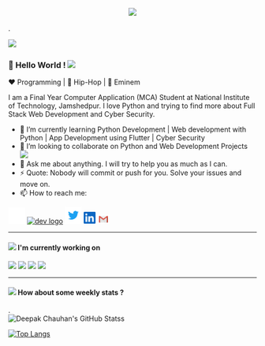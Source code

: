  <p align="center">
  <img src="https://raw.githubusercontent.com/RoyalEagle73/RoyalEagle73/master/coding-freak.gif">
</p>
  
.

  ![](https://komarev.com/ghpvc/?username=your-github-username&color=blue&style=flat-square&label=PROFILE+VIEWS)
### 👋 Hello World !  <img src="https://github.com/TheDudeThatCode/TheDudeThatCode/blob/master/Assets/Earth.gif" width="24px">
  
:heart: Programming | :black_heart: Hip-Hop | :blue_heart: Eminem
  
I am a Final Year Computer Application (MCA) Student at National Institute of Technology, Jamshedpur. I love Python and trying to find more about Full Stack Web Development and Cyber Security. 

- 🌱 I’m currently learning Python Development | Web development with Python | App Development using Flutter | Cyber Security
- 👯 I’m looking to collaborate on Python and Web Development Projects <img src="https://media.giphy.com/media/WUlplcMpOCEmTGBtBW/giphy.gif" width="30">
- 💬 Ask me about anything. I will try to help you as much as I can.
- ⚡ Quote: Nobody will commit or push for you. Solve your issues and move on.
- 📫 How to reach me:

[<img src="https://raw.githubusercontent.com/Delta456/Delta456/master/img/github.png" alt="github logo" width="34">](https://github.com/Royaleagle73)  [<img src="https://raw.githubusercontent.com/Delta456/Delta456/master/img/dev.png" alt="dev logo" width="24">](https://dev.to/Royaleagle73)  [<img src="https://raw.githubusercontent.com/Delta456/Delta456/master/img/twitter.png" alt="twitter logo" width="34">](https://twitter.com/P_K_M_K_B)  [<img src="https://github.com/Amchuz/Amchuz/blob/master/linkedin.jpeg" alt="linkedin logo" width="24">](https://www.linkedin.com/in/deepakchauhan878)  [<img src="https://github.com/Amchuz/Amchuz/blob/master/gmail.jpeg" alt="gmail logo" width="24">](2018PGCACA63@nitjsr.ac.in)

---
#### <img src="https://media.giphy.com/media/VgCDAzcKvsR6OM0uWg/giphy.gif" width="50"> I'm currently working on
[![](https://github-readme-stats.vercel.app/api/pin/?username=royaleagle73&repo=ad-free-reddit)](https://github.com/RoyalEagle73/ad-free-reddit)
[![](https://github-readme-stats.vercel.app/api/pin/?username=royaleagle73&repo=Overheat-Notifier)](https://github.com/RoyalEagle73/Overheat-Notifier)
[![](https://github-readme-stats.vercel.app/api/pin/?username=royaleagle73&repo=FollowIt-for-Reddit)](https://github.com/RoyalEagle73/FollowIt-for-Reddit)
[![](https://github-readme-stats.vercel.app/api/pin/?username=royaleagle73&repo=Google-Translator-Bot-Telegram)](https://github.com/RoyalEagle73/Google-Translator-Bot-Telegram)

----

#### <img src="https://media.giphy.com/media/VgCDAzcKvsR6OM0uWg/giphy.gif" width="50"> How about some weekly stats ?
  
.    
![Deepak Chauhan's GitHub Statss](https://github-readme-stats.vercel.app/api?username=royaleagle73&show_icons=true&theme=radical)
  
[![Top Langs](https://github-readme-stats.vercel.app/api/top-langs/?username=royaleagle73&show_icons=true&theme=radical)](https://github.com/royaleagle73/github-readme-stats)
